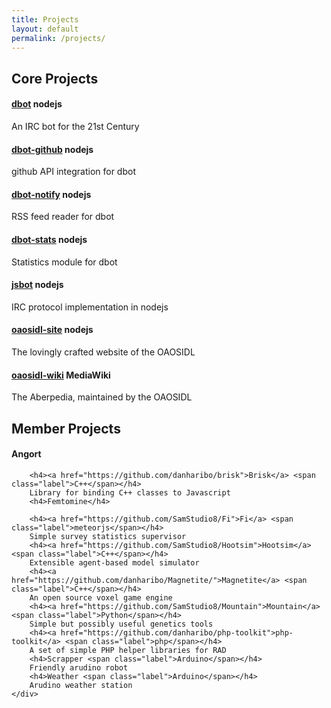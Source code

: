 ```yaml
---
title: Projects
layout: default
permalink: /projects/
---
```


<div class="row">
    <div class="span6">
        <h2>Core Projects</h2>
        <h4><a href="https://github.com/reality/dbot">dbot</a> <span class="label">nodejs</span></h4>
        An IRC bot for the 21st Century
        <h4><a href="https://github.com/zuzak/dbot-github">dbot-github</a> <span class="label">nodejs</span></h4>
        github API integration for dbot
        <h4><a href="https://github.com/danharibo/dbot-notify">dbot-notify</a> <span class="label">nodejs</span></h4>
        RSS feed reader for dbot
        <h4><a href="https://github.com/samstudio8/dbot-stats">dbot-stats</a> <span class="label">nodejs</span></h4>
        Statistics module for dbot
        <h4><a href="https://github.com/reality/jsbot">jsbot</a> <span class="label">nodejs</span></h4>
        IRC protocol implementation in nodejs
        <h4><a href="https://github.com/oaosidl/oaosidl-site">oaosidl-site</a> <span class="label">nodejs</span></h4>
        The lovingly crafted website of the OAOSIDL
        <h4><a href="http://wiki.oaosidl.org">oaosidl-wiki</a> <span class="label">MediaWiki</span></h4>
        The Aberpedia, maintained by the OAOSIDL
    </div>
    <div class="span6 text-right">
        <h2>Member Projects</h2>
        <h4>Angort</h4>

        <h4><a href="https://github.com/danharibo/brisk">Brisk</a> <span class="label">C++</span></h4>
        Library for binding C++ classes to Javascript
        <h4>Femtomine</h4>
        
        <h4><a href="https://github.com/SamStudio8/Fi">Fi</a> <span class="label">meteorjs</span></h4>
        Simple survey statistics supervisor
        <h4><a href="https://github.com/SamStudio8/Hootsim">Hootsim</a> <span class="label">C++</span></h4>
        Extensible agent-based model simulator
        <h4><a href="https://github.com/danharibo/Magnetite/">Magnetite</a> <span class="label">C++</span></h4>
        An open source voxel game engine
        <h4><a href="https://github.com/SamStudio8/Mountain">Mountain</a> <span class="label">Python</span></h4>
        Simple but possibly useful genetics tools
        <h4><a href="https://github.com/danharibo/php-toolkit">php-toolkit</a> <span class="label">php</span></h4>
        A set of simple PHP helper libraries for RAD
        <h4>Scrapper <span class="label">Arduino</span></h4>
        Friendly arudino robot
        <h4>Weather <span class="label">Arduino</span></h4>
        Arudino weather station
    </div>
</div>
